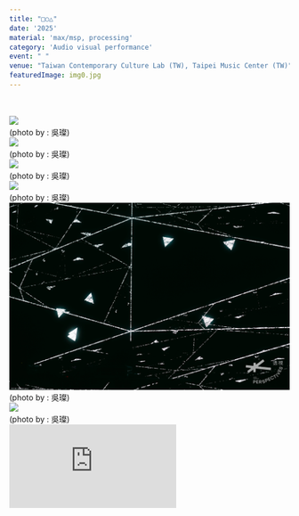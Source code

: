 ```yaml
---
title: "□○△"
date: '2025'
material: 'max/msp, processing'
category: 'Audio visual performance'
event: " "
venue: "Taiwan Contemporary Culture Lab (TW), Taipei Music Center (TW)"
featuredImage: img0.jpg
---
```

  <div class="box">
      <div class="dscrptn">
        <br>
      </div>
  </div>

  <div class="box">
      <div class="dscrptn">
        <br>
      </div>
  </div>

  <div class="box">
      <img class="subimg" src="./img1.jpg">
      <div class="photocredit">(photo by : 吳璨)</div>
  </div>
  <div class="box">
      <img class="subimg" src="./img2.jpg">
      <div class="photocredit">(photo by : 吳璨)</div>
  </div>
  <div class="box">
      <img class="subimg" src="./img3.jpg">
      <div class="photocredit">(photo by : 吳璨)</div>
  </div>
  <div class="box">
      <img class="subimg" src="./img4.jpg">
      <div class="photocredit">(photo by : 吳璨)</div>
  </div>
  <div class="box">
      <img class="subimg" src="./img5.jpg">
      <div class="photocredit">(photo by : 吳璨)</div>
  </div>
  <div class="box">
      <img class="subimg" src="./img6.jpg">
      <div class="photocredit">(photo by : 吳璨)</div>
  </div>


  <div class="box"></div>

  <!-- <iframe title="vimeo-player" src="https://player.vimeo.com/video/1069926808?h=06fb2c96db" frameborder="0" allowfullscreen></iframe> -->
<iframe src="https://www.youtube.com/embed/qqj1rftwir8?si=baizZyhicEQ3hQyz" title="YouTube video player" frameborder="0" allow="accelerometer; autoplay; clipboard-write; encrypted-media; gyroscope; picture-in-picture; web-share" referrerpolicy="strict-origin-when-cross-origin" allowfullscreen></iframe>

  <div class="box"></div>
